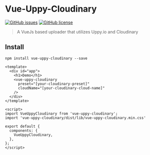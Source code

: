# Vue-Uppy-Cloudinary
[![GitHub issues](https://img.shields.io/github/issues/christianfroseth/vue-uppy-cloudinary.svg)](https://github.com/christianfroseth/vue-uppy-cloudinary/issues)
[![GitHub license](https://img.shields.io/github/license/christianfroseth/vue-uppy-cloudinary.svg)](https://github.com/christianfroseth/vue-uppy-cloudinary/blob/master/LICENSE)
> A VueJs based uploader that utilizes Uppy.io and Cloudinary

## Install
```npm
npm install vue-uppy-cloudinary --save
```

```vuejs
<template>
  <div id="app">
    <h1>Demo</h1>
    <vue-uppy-cloudinary
      preset="[your-cloudinary-preset]"
      cloudName="[your-cloudinary-cloud-name]"
    />
  </div>
</template>

<script>
import VueUppyCloudinary from 'vue-uppy-cloudinary';
import 'vue-uppy-cloudinary/dist/lib/vue-uppy-cloudinary.min.css'

export default {
  components: {
    VueUppyCloudinary,
  },
};
</script>
```

